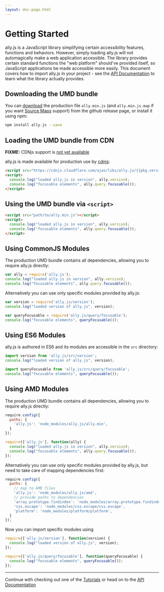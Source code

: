 ```yaml
---
layout: doc-page.html
---
```


# Getting Started

ally.js is a JavaScript library simplifying certain accessibility features, functions and behaviors. However, simply loading ally.js will not automagically make a web application accessible. The library provides certain standard functions the "web platform" should've provided itself, so JavaScript applications be made accessible more easily. This document covers how to import ally.js in your project - see the [API Documentation](api/README.md) to learn what the library actually provides.


## Downloading the UMD bundle

You can [download](https://github.com/medialize/ally.js/releases) the production file `ally.min.js` (and `ally.min.js.map` if you want [Source Maps](http://www.html5rocks.com/en/tutorials/developertools/sourcemaps/) support) from the github release page, or install it using npm:

```sh
npm install ally.js --save
```


## Loading the UMD bundle from CDN

**FIXME:** CDNjs support is [not yet available](https://github.com/cdnjs/cdnjs/issues/6020)

ally.js is made available for production use by [cdnjs](https://cdnjs.com/libraries/ally.js):

```html
<script src="https://cdnjs.cloudflare.com/ajax/libs/ally.js/{{pkg.version}}/ally.min.js"></script>
<script>
  console.log("loaded ally.js in version", ally.version);
  console.log("focusable elements", ally.query.focusable());
</script>
```


## Using the UMD bundle via `<script>`

```html
<script src="path/to/ally.min.js"></script>
<script>
  console.log("loaded ally.js in version", ally.version);
  console.log("focusable elements", ally.query.focusable());
</script>
```


## Using CommonJS Modules

The production UMD bundle contains all dependencies, allowing you to require ally.js directly:

```js
var ally = require('ally.js');
console.log("loaded ally.js in version", ally.version);
console.log("focusable elements", ally.query.focusable());
```

Alternatively you can use only specific modules provided by ally.js:

```js
var version = require('ally.js/version');
console.log("loaded version of ally.js", version);

var queryFocusable = require('ally.js/query/focusable');
console.log("focusable elements", queryFocusable());
```


## Using ES6 Modules

ally.js is authored in ES6 and its modules are accessible in the `src` directory:

```js
import version from 'ally.js/src/version';
console.log("loaded version of ally.js", version);

import queryFocusable from 'ally.js/src/query/focusable';
console.log("focusable elements", queryFocusable());
```


## Using AMD Modules

The production UMD bundle contains all dependencies, allowing you to require ally.js directly:

```js
require.config({
  paths: {
    'ally.js': 'node_modules/ally.js/ally.min',
  }
});

require(['ally.js'], function(ally) {
  console.log("loaded ally.js in version", ally.version);
  console.log("focusable elements", ally.query.focusable());
});
```

Alternatively you can use only specific modules provided by ally.js, but need to take care of mapping dependencies first:

```js
require.config({
  paths: {
    // map to AMD files
    'ally.js': 'node_modules/ally.js/amd',
    // provide paths to dependencies
    'array.prototype.findindex': 'node_modules/array.prototype.findindex/index',
    'css.escape': 'node_modules/css.escape/css.escape',
    'platform': 'node_modules/platform/platform',
  }
});
```

Now you can import specific modules using

```js
require(['ally.js/version'], function(version) {
  console.log("loaded version of ally.js", version);
});

require(['ally.js/query/focusable'], function(queryFocusable) {
  console.log("focusable elements", queryFocusable());
});
```

---

Continue with checking out one of the [Tutorials](tutorials/README.md) or head on to the [API Documentation](api/README.md)

